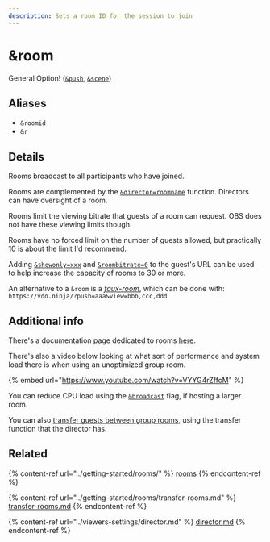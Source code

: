 ```yaml
---
description: Sets a room ID for the session to join
---
```


# \&room

General Option! ([`&push`](../source-settings/push.md), [`&scene`](../advanced-settings/view-parameters/scene.md))

## Aliases

* `&roomid`
* `&r`

## Details

Rooms broadcast to all participants who have joined.

Rooms are complemented by the [`&director=roomname`](../viewers-settings/director.md) function. Directors can have oversight of a room.

Rooms limit the viewing bitrate that guests of a room can request. OBS does not have these viewing limits though.

Rooms have no forced limit on the number of guests allowed, but practically 10 is about the limit I'd recommend.

Adding [`&showonly=xxx`](../advanced-settings/video-parameters/novideo-1.md) and [`&roombitrate=0`](../advanced-settings/video-bitrate-parameters/roombitrate.md) to the guest's URL can be used to help increase the capacity of rooms to 30 or more.

An alternative to a `&room` is a [_faux-room_](../getting-started/3-person-chat.md), which can be done with:\
`https://vdo.ninja/?push=aaa&view=bbb,ccc,ddd`

## Additional info

There's a documentation page dedicated to rooms [here](../getting-started/rooms/).

There's also a video below looking at what sort of performance and system load there is when using an unoptimized group room.

{% embed url="https://www.youtube.com/watch?v=VYYG4rZffcM" %}

You can reduce CPU load using the [`&broadcast`](../advanced-settings/view-parameters/broadcast.md) flag, if hosting a larger room.

You can also [transfer guests between group rooms](../getting-started/rooms/transfer-rooms.md), using the transfer function that the director has.

## Related

{% content-ref url="../getting-started/rooms/" %}
[rooms](../getting-started/rooms/)
{% endcontent-ref %}

{% content-ref url="../getting-started/rooms/transfer-rooms.md" %}
[transfer-rooms.md](../getting-started/rooms/transfer-rooms.md)
{% endcontent-ref %}

{% content-ref url="../viewers-settings/director.md" %}
[director.md](../viewers-settings/director.md)
{% endcontent-ref %}
